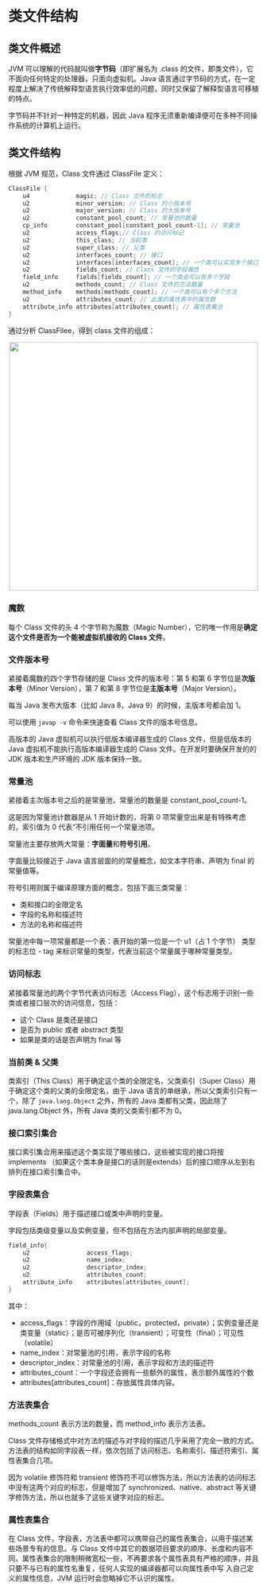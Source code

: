 # 类文件结构

## 类文件概述

JVM 可以理解的代码就叫做**字节码**（即扩展名为 .class 的文件，即类文件），它不面向任何特定的处理器，只面向虚拟机。Java 语言通过字节码的方式，在一定程度上解决了传统解释型语言执行效率低的问题，同时又保留了解释型语言可移植的特点。

字节码并不针对一种特定的机器，因此 Java 程序无须重新编译便可在多种不同操作系统的计算机上运行。



## 类文件结构

根据 JVM 规范，Class 文件通过 ClassFile 定义：

```c
ClassFile {
    u4             magic; // Class 文件的标志
    u2             minor_version; // Class 的小版本号
    u2             major_version; // Class 的大版本号
    u2             constant_pool_count; // 常量池的数量
    cp_info        constant_pool[constant_pool_count-1]; // 常量池
    u2             access_flags;// Class 的访问标记
    u2             this_class; // 当前类
    u2             super_class; // 父类
    u2             interfaces_count; // 接口
    u2             interfaces[interfaces_count]; // 一个类可以实现多个接口
    u2             fields_count; // Class 文件的字段属性
    field_info     fields[fields_count]; // 一个类会可以有多个字段
    u2             methods_count; // Class 文件的方法数量
    method_info    methods[methods_count]; // 一个类可以有个多个方法
    u2             attributes_count; // 此类的属性表中的属性数
    attribute_info attributes[attributes_count]; // 属性表集合
}
```

通过分析 ClassFilee，得到 class 文件的组成：

<div align="center">
   <img src="https://gitee.com/duhouan/ImagePro/raw/master/JVM/j_8.jpg" width='500px'/>
</div>



### 魔数

每个 Class 文件的头 4 个字节称为魔数（Magic Number），它的唯一作用是**确定这个文件是否为一个能被虚拟机接收的 Class 文件**。

### 文件版本号

紧接着魔数的四个字节存储的是 Class 文件的版本号：第 5 和第 6 字节位是**次版本号**（Minor Version），第 7 和第 8 字节位是**主版本号**（Major Version）。

每当 Java 发布大版本（比如 Java 8，Java 9）的时候，主版本号都会加 1。

可以使用 `javap -v` 命令来快速查看 Class 文件的版本号信息。

高版本的 Java 虚拟机可以执行低版本编译器生成的 Class 文件，但是低版本的 Java 虚拟机不能执行高版本编译器生成的 Class 文件。在开发时要确保开发的的 JDK 版本和生产环境的 JDK 版本保持一致。

### 常量池

紧接着主次版本号之后的是常量池，常量池的数量是 constant_pool_count-1。

这是因为常量池计数器是从 1 开始计数的，将第 0 项常量空出来是有特殊考虑的，索引值为 0 代表“不引用任何一个常量池项。

常量池主要存放两大常量：**字面量**和**符号引用**。

字面量比较接近于 Java 语言层面的的常量概念，如文本字符串、声明为 final 的常量值等。

符号引用则属于编译原理方面的概念，包括下面三类常量：

- 类和接口的全限定名
- 字段的名称和描述符
- 方法的名称和描述符

常量池中每一项常量都是一个表：表开始的第一位是一个 u1（占 1 个字节） 类型的标志位 \- tag 来标识常量的类型，代表当前这个常量属于哪种常量类型。

### 访问标志

紧接着常量池的两个字节代表访问标志（Access Flag），这个标志用于识别一些类或者接口层次的访问信息，包括：

- 这个 Class 是类还是接口
- 是否为 public 或者 abstract 类型
- 如果是类的话是否声明为 final 等

### 当前类 & 父类

类索引（This Class）用于确定这个类的全限定名，父类索引（Super Class）用于确定这个类的父类的全限定名，由于 Java 语言的单继承，所以父类索引只有一个，除了 `java.lang.Object` 之外，所有的 Java 类都有父类，因此除了 java.lang.Object 外，所有 Java 类的父类索引都不为 0。

### 接口索引集合

接口索引集合用来描述这个类实现了哪些接口，这些被实现的接口将按 implements （如果这个类本身是接口的话则是extends）后的接口顺序从左到右排列在接口索引集合中。

### 字段表集合

字段表（Fields）用于描述接口或类中声明的变量。

字段包括类级变量以及实例变量，但不包括在方法内部声明的局部变量。

```c
field_info{
    u2                access_flags;
    u2                name_index;  
    u2                descriptor_index;
    u2                attributes_count;
    attribute_info    attributes[attributes_count];
}
```

其中：

- access_flags：字段的作用域（public，protected，private）；实例变量还是类变量（static）；是否可被序列化（transient）；可变性（final）；可见性（volatile）
- name_index：对常量池的引用，表示字段的名称
- descriptor_index：对常量池的引用，表示字段和方法的描述符
- attributes_count：一个字段还会拥有一些额外的属性，表示额外属性的个数
- attributes[attributes_count]：存放属性具体内容。

### 方法表集合

methods_count 表示方法的数量，而 method_info 表示方法表。

Class 文件存储格式中对方法的描述与对字段的描述几乎采用了完全一致的方式。方法表的结构如同字段表一样，依次包括了访问标志、名称索引、描述符索引、属性表集合几项。

因为 volatile 修饰符和 transient 修饰符不可以修饰方法，所以方法表的访问标志中没有这两个对应的标志，但是增加了 synchronized、native、abstract 等关键字修饰方法，所以也就多了这些关键字对应的标志。

### 属性表集合

在 Class 文件，字段表，方法表中都可以携带自己的属性表集合，以用于描述某些场景专有的信息。与 Class 文件中其它的数据项目要求的顺序、长度和内容不同，属性表集合的限制稍微宽松一些，不再要求各个属性表具有严格的顺序，并且只要不与已有的属性名重复，任何人实现的编译器都可以向属性表中写 入自己定义的属性信息，JVM 运行时会忽略掉它不认识的属性。